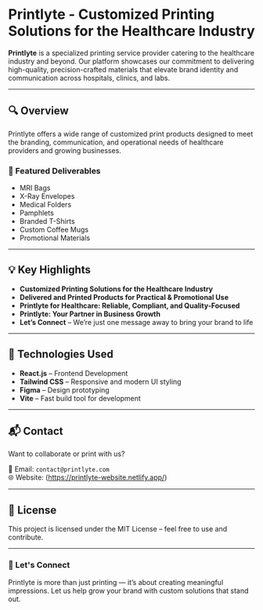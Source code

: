 # Printlyte - Customized Printing Solutions for the Healthcare Industry

**Printlyte** is a specialized printing service provider catering to the healthcare industry and beyond. Our platform showcases our commitment to delivering high-quality, precision-crafted materials that elevate brand identity and communication across hospitals, clinics, and labs.

---

## 🔍 Overview

Printlyte offers a wide range of customized print products designed to meet the branding, communication, and operational needs of healthcare providers and growing businesses.

### 🧾 Featured Deliverables

- MRI Bags  
- X-Ray Envelopes  
- Medical Folders  
- Pamphlets  
- Branded T-Shirts  
- Custom Coffee Mugs  
- Promotional Materials  

---

## 💡 Key Highlights

- **Customized Printing Solutions for the Healthcare Industry**
- **Delivered and Printed Products for Practical & Promotional Use**
- **Printlyte for Healthcare: Reliable, Compliant, and Quality-Focused**
- **Printlyte: Your Partner in Business Growth**
- **Let’s Connect** – We’re just one message away to bring your brand to life

---

## 📱 Technologies Used

- **React.js** – Frontend Development  
- **Tailwind CSS** – Responsive and modern UI styling  
- **Figma** – Design prototyping  
- **Vite** – Fast build tool for development  

---

## 📬 Contact

Want to collaborate or print with us?

📧 Email: `contact@printlyte.com`  
🌐 Website: (https://printlyte-website.netlify.app/)

---

## 🧾 License

This project is licensed under the MIT License – feel free to use and contribute.

---

### 🔗 Let's Connect

Printlyte is more than just printing — it’s about creating meaningful impressions. Let us help grow your brand with custom solutions that stand out.

